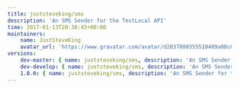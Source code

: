 ```yaml
---
title: juststeveking/sms
description: 'An SMS Sender for the TextLocal API'
time: 2017-01-13T20:38:43+00:00
maintainers:
    name: JustSteveKing
    avatar_url: 'https://www.gravatar.com/avatar/d2037800355510489a08c0057fec3e7e?d=identicon'
versions:
    dev-master: { name: juststeveking/sms, description: 'An SMS Sender for the TextLocal API', keywords: {  }, homepage: '', version: dev-master, version_normalized: dev-master, license: [MIT], authors: [{ name: 'Steve King', email: juststeveking@gmail.com }], source: { type: git, url: 'https://github.com/JustSteveKing/SMS.git', reference: 53cbc3bb527d732951478344c52b6b1eac5bc112 }, dist: { type: zip, url: 'https://api.github.com/repos/JustSteveKing/SMS/zipball/53cbc3bb527d732951478344c52b6b1eac5bc112', reference: 53cbc3bb527d732951478344c52b6b1eac5bc112, shasum: '' }, type: library, support: { source: 'https://github.com/JustSteveKing/SMS/tree/master', issues: 'https://github.com/JustSteveKing/SMS/issues' }, time: '2020-06-03T15:23:04+00:00', autoload: { psr-4: { JustSteveKing\SMS\: src/ } }, default-branch: true, require: { php: '>=5.4.0' } }
    dev-develop: { name: juststeveking/sms, description: 'An SMS Sender for the TextLocal API', keywords: {  }, homepage: '', version: dev-develop, version_normalized: dev-develop, license: [MIT], authors: [{ name: 'Steve McDougall', email: juststevemcd@gmail.com, homepage: 'https://www.juststeveking.uk' }], source: { type: git, url: 'https://github.com/JustSteveKing/SMS.git', reference: 9368163f7314d0447d8d0bbdc6a084a1b6c0e3f7 }, dist: { type: zip, url: 'https://api.github.com/repos/JustSteveKing/SMS/zipball/9368163f7314d0447d8d0bbdc6a084a1b6c0e3f7', reference: 9368163f7314d0447d8d0bbdc6a084a1b6c0e3f7, shasum: '' }, type: library, support: { source: 'https://github.com/JustSteveKing/SMS/tree/develop', issues: 'https://github.com/JustSteveKing/SMS/issues' }, time: '2020-06-03T13:42:42+00:00', autoload: { psr-4: { JustSteveKing\SMS\: src/ } }, require: { php: ^7.4 }, require-dev: { phpunit/phpunit: ^9.1, vlucas/phpdotenv: ^4.1, symfony/var-dumper: ^5.1 } }
    1.0.0: { name: juststeveking/sms, description: 'An SMS Sender for the TextLocal API', keywords: {  }, homepage: '', version: 1.0.0, version_normalized: 1.0.0.0, license: [MIT], authors: [{ name: 'Steve King', email: juststeveking@gmail.com }], source: { type: git, url: 'https://github.com/JustSteveKing/SMS.git', reference: c6447a26f023108bf16bb521511aaae86174c121 }, dist: { type: zip, url: 'https://api.github.com/repos/JustSteveKing/SMS/zipball/c6447a26f023108bf16bb521511aaae86174c121', reference: c6447a26f023108bf16bb521511aaae86174c121, shasum: '' }, type: library, support: { source: 'https://github.com/JustSteveKing/SMS/tree/master', issues: 'https://github.com/JustSteveKing/SMS/issues' }, time: '2017-01-16T09:40:44+00:00', autoload: { psr-4: { JustSteveKing\SMS\: src/ } }, require: { php: '>=5.4.0' } }
---
```


